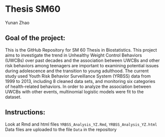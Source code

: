 # Thesis SM60
Yunan Zhao


## Goal of the project:
This is the GitHub Repository for SM 60 Thesis in Biostatistics. This project aims to investigate the trend in Unhealthy Weight Control Behaviors (UWCBs) over past decades and the association between UWCBs and other risk behaviors among teenagers are important to examining potential issues during adolescence and the transition to young adulthood. The current study used Youth Risk Behavior Surveillance System (YRBSS) data from 1999 to 2013, including 8 cleaned data sets, and monitoring six categories of health-related behaviors. In order to analyze the association between UWCBs with other events, multinomial logistic models were fit to the dataset.

## Instructions: 
Look at Rmd and html files `YRBSS_Analysis_YZ.Rmd`, `YRBSS_Analysis_YZ.html`
Data files are uploaded to the file `Data` in the repository
